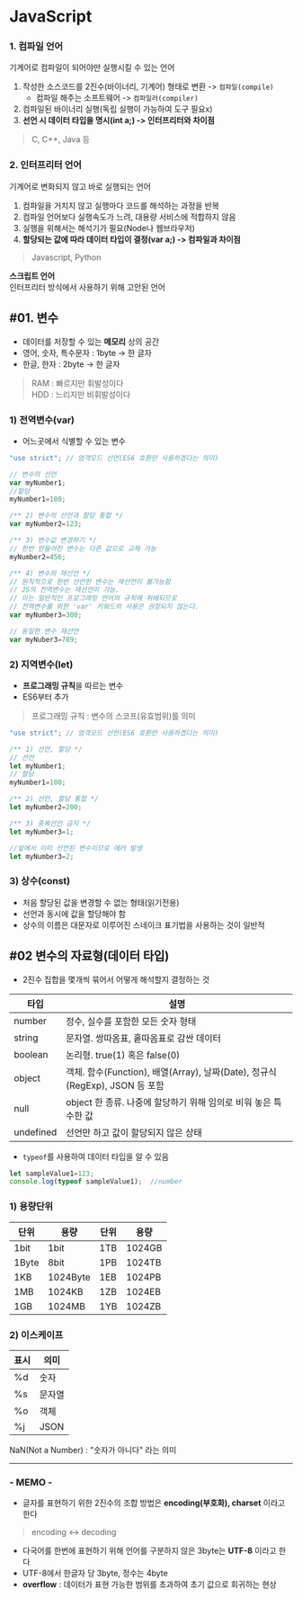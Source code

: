 # JavaScript
### 1. 컴파일 언어
기계어로 컴파일이 되어야만 실행시킬 수 있는 언어  
1. 작성한 소스코드를 2진수(바이너리, 기계어) 형태로 변환 -> `컴파일(compile)`
   - 컴파일 해주는 소프트웨어 -> `컴파일러(compiler)`
2. 컴파일된 바이너리 실행(독립 실행이 가능하여 도구 필요x)
3. **선언 시 데이터 타입을 명시(int a;) -> 인터프리터와 차이점**
> C, C++, Java 등  

### 2. 인터프리터 언어
기계어로 변화되지 않고 바로 실행되는 언어
1. 컴파일을 거치지 않고 실행마다 코드를 해석하는 과정을 반복
2. 컴파일 언어보다 실행속도가 느려, 대용량 서비스에 적합하지 않음
3. 실행을 위해서는 해석기가 필요(Node나 웹브라우저)
4. **할당되는 값에 따라 데이터 타입이 결정(var a;) -> 컴파일과 차이점**
> Javascript, Python

**스크립트 언어**  
인터프리터 방식에서 사용하기 위해 고안된 언어


## #01. 변수
- 데이터를 저장할 수 있는 **메모리** 상의 공간  
- 영어, 숫자, 특수문자 : 1byte -> 한 글자
- 한글, 한자 : 2byte -> 한 글자  
> RAM : 빠르지만 휘발성이다  
> HDD : 느리지만 비휘발성이다

### 1) 전역변수(var)
- 어느곳에서 식별할 수 있는 변수
```javascript
"use strict"; // 엄격모드 선언(ES6 호환만 사용하겠다는 의미)

// 변수의 선언
var myNumber1;
//할당
myNumber1=100;

/** 2) 변수의 선언과 할당 통합 */
var myNumber2=123;

/** 3) 변수값 변경하기 */
// 한번 만들어진 변수는 다른 값으로 교체 가능
myNumber2=456;

/** 4) 변수의 재선언 */
// 원칙적으로 한번 선언한 변수는 재선언이 불가능함
// JS의 전역변수는 재선언이 가능.
// 이는 일반적인 프로그래밍 언어의 규칙에 위배되므로
// 전역변수를 위한 'var' 키워드의 사용은 권장되지 않는다.
var myNumber3=300;

// 동일한 변수 재선언
var myNuber3=789;
```

### 2) 지역변수(let)
- **프로그래밍 규칙**을 따르는 변수
- ES6부터 추가
> 프로그래밍 규칙 : 변수의 스코프(유효범위)를 의미
```javascript
"use strict"; // 엄격모드 선언(ES6 호환만 사용하겠다는 의미)

/** 1) 선언, 할당 */
// 선언
let myNumber1;
// 할당
myNumber1=100;

/** 2) 선언, 할당 통합 */
let myNumber2=200;

/** 3) 중복선언 금지 */
let myNumber3=1;

//앞에서 이미 선언된 변수이므로 에러 발생
let myNumber3=2;
```

### 3) 상수(const)
- 처음 할당된 값을 변경할 수 없는 형태(읽기전용)
- 선언과 동시에 값을 할당해야 함
- 상수의 이름은 대문자로 이루어진 스네이크 표기법을 사용하는 것이 일반적

## #02 변수의 자료형(데이터 타입)
- 2진수 집합을 몇개씩 묶어서 어떻게 해석할지 결정하는 것  

|타입|설명|
|---|---|
|number|정수, 실수를 포함한 모든 숫자 형태|
|string|문자열. 쌍따옴표, 홑따옴표로 감싼 데이터|
|boolean|논리형. true(1) 혹은 false(0)|
|object|객체. 함수(Function), 배열(Array), 날짜(Date), 정규식(RegExp), JSON 등 포함|
|null|object 한 종류. 나중에 할당하기 위해 임의로 비워 놓은 특수한 값|
|undefined|선언만 하고 값이 할당되지 않은 상태|

- `typeof`를 사용하여 데이터 타입을 알 수 있음
```javascript
let sampleValue1=123;
console.log(typeof sampleValue1);  //number
```
### 1) 용량단위
|단위|용량|단위|용량|
|---|---|---|---|
|1bit|1bit|1TB|1024GB|
|1Byte|8bit|1PB|1024TB|
|1KB|1024Byte|1EB|1024PB|
|1MB|1024KB|1ZB|1024EB|
|1GB|1024MB|1YB|1024ZB|

### 2) 이스케이프
|표시|의미|
|---|---|
|%d|숫자|
|%s|문자열|
|%o|객체|
|%j|JSON|

NaN(Not a Number) : "숫자가 아니다" 라는 의미

---
### - MEMO -
- 글자를 표현하기 위한 2진수의 조합 방법은 **encoding(부호화), charset** 이라고 한다   
> encoding <-> decoding  

- 다국어를 한번에 표현하기 위해 언어를 구분하지 않은 3byte는 **UTF-8** 이라고 한다 
- UTF-8에서 한글자 당 3byte, 정수는 4byte
- **overflow** : 데이터가 표현 가능한 범위를 초과하여 초기 값으로 회귀하는 현상